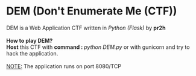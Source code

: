 # DEM (Don't Enumerate Me (CTF))
DEM is a Web Application CTF written in <i>Python (Flask)</i> by <b>pr2h</b><br><br><b>How to play DEM?</b><br><b>Host</b> this CTF with <b>command : </b><i>python DEM.py</i> or with gunicorn and try to hack the application.<br><br><u>NOTE:</u> The application runs on port 8080/TCP
